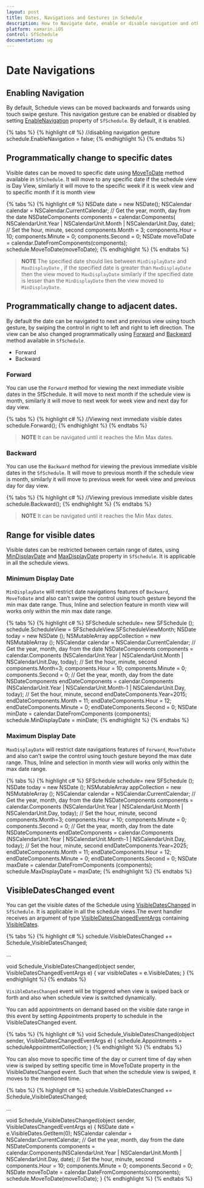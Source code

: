 ```yaml
---
layout: post
title: Dates, Navigations and Gestures in Schedule
description: How to Navigate date, enable or disable navigation and other functionalities of Schedule control.
platform: xamarin.iOS
control: SfSchedule
documentation: ug
---
```


# Date Navigations

## Enabling Navigation 
By default, Schedule views can be moved backwards and forwards using touch swipe gesture. This navigation gesture can be enabled or disabled by setting [EnableNavigation](https://help.syncfusion.com/cr/cref_files/xamarin-ios/sfschedule/Syncfusion.SfSchedule.iOS~Syncfusion.SfSchedule.iOS.SFSchedule~EnableNavigation.html) property of `SfSchedule`. By default, it is enabled.

{% tabs %}
{% highlight c# %}
//disabling navigation gesture
schedule.EnableNavigation = false;
{% endhighlight %}
{% endtabs %}


## Programmatically change to specific dates 
Visible dates can be moved to specific date using [MoveToDate](https://help.syncfusion.com/cr/cref_files/xamarin-ios/sfschedule/Syncfusion.SfSchedule.iOS~Syncfusion.SfSchedule.iOS.SFSchedule~MoveToDate.html) method available in `SfSchedule`. It will move to any specific date if the schedule view is Day View, similarly it will move to the specific week if it is week view and to specific month if it is month view

{% tabs %}
{% highlight c# %}
NSDate date = new NSDate();
NSCalendar calendar = NSCalendar.CurrentCalendar;
// Get the year, month, day from the date
NSDateComponents components = calendar.Components(
NSCalendarUnit.Year | NSCalendarUnit.Month | NSCalendarUnit.Day, date);
// Set the hour, minute, second
components.Month = 3;
components.Hour = 10;
components.Minute = 0;
components.Second = 0;
NSDate moveToDate = calendar.DateFromComponents(components);
schedule.MoveToDate(moveToDate);
{% endhighlight %}
{% endtabs %}

>**NOTE**
The specified date should lies between `MinDisplayDate` and `MaxDisplayDate` , if  the specified date is greater than `MaxDisplayDate` then the view moved to `MaxDisplayDate` similarly if the specified date is lesser than the `MinDisplayDate` then the view moved to `MinDisplayDate`.

## Programmatically change to adjacent dates.
By default the date can be navigated to next and previous view using touch gesture, by swiping the control in right to left and right to left direction. The view can be also changed programmatically using [Forward](https://help.syncfusion.com/cr/cref_files/xamarin-ios/sfschedule/Syncfusion.SfSchedule.iOS~Syncfusion.SfSchedule.iOS.SFSchedule~Forward.html) and [Backward](https://help.syncfusion.com/cr/cref_files/xamarin-ios/sfschedule/Syncfusion.SfSchedule.iOS~Syncfusion.SfSchedule.iOS.SFSchedule~Backward.html) method available in `SfSchedule`. 

*  	Forward
*	Backward

### Forward
You can use the `Forward` method for viewing the next immediate visible dates in the SfSchedule. It will move to next month if the schedule view is month, similarly it will move to next week for week view and next day for day view.

{% tabs %}
{% highlight c# %}
//Viewing next immediate visible dates
schedule.Forward();
{% endhighlight %}
{% endtabs %}

>**NOTE**
It can be navigated until it reaches the Min Max dates.

### Backward
You can use the `Backward` method for viewing the previous immediate visible dates in the `SfSchedule`. It will move to previous month if the schedule view is month, similarly it will move to previous week for week view and previous day for day view.

{% tabs %}
{% highlight c# %}
           //Viewing previous immediate visible dates
            schedule.Backward();
{% endhighlight %}
{% endtabs %}

>**NOTE**
It can be navigated until it reaches the Min Max dates.

## Range for visible dates
Visible dates can be restricted between certain range of dates, using [MinDisplayDate](https://help.syncfusion.com/cr/cref_files/xamarin-ios/sfschedule/Syncfusion.SfSchedule.iOS~Syncfusion.SfSchedule.iOS.SFSchedule~MinDisplayDate.html)  and [MaxDisplayDate](https://help.syncfusion.com/cr/cref_files/xamarin-ios/sfschedule/Syncfusion.SfSchedule.iOS~Syncfusion.SfSchedule.iOS.SFSchedule~MaxDisplayDate.html)  property in `SfSchedule`. It is applicable in all the schedule views.

### Minimum Display Date
`MinDisplayDate` will restrict date navigations features of `Backward`, `MoveToDate` and also can’t swipe the control using touch gesture beyond the min max date range. Thus, Inline and selection feature in month view will works only within the min max date range.

{% tabs %}
{% highlight c# %}
SFSchedule schedule= new SFSchedule ();
schedule.ScheduleView = SFScheduleView.SFScheduleViewMonth;
NSDate today = new NSDate ();
NSMutableArray appCollection = new NSMutableArray ();
NSCalendar calendar = NSCalendar.CurrentCalendar;
// Get the year, month, day from the date
NSDateComponents components = calendar.Components (NSCalendarUnit.Year |
                                                   NSCalendarUnit.Month |
                                                   NSCalendarUnit.Day, today);
// Set the hour, minute, second
components.Month=3;
components.Hour = 10;
components.Minute = 0;
components.Second = 0;
// Get the year, month, day from the date
NSDateComponents endDateComponents = calendar.Components (NSCalendarUnit.Year |
                                                          NSCalendarUnit.Month-1 |
                                                          NSCalendarUnit.Day, today);
// Set the hour, minute, second
endDateComponents.Year=2015;
endDateComponents.Month = 11;
endDateComponents.Hour = 12;
endDateComponents.Minute = 0;
endDateComponents.Second = 0;
NSDate minDate = calendar.DateFromComponents (components);
schedule.MinDisplayDate = minDate;
{% endhighlight %}
{% endtabs %}

### Maximum Display Date
`MaxDisplayDate` will restrict date navigations features of `Forward`, `MoveToDate` and also can’t swipe the control using touch gesture beyond the max date range. Thus, Inline and selection in month view will works only within the max date range.

{% tabs %}
{% highlight c# %}
SFSchedule schedule= new SFSchedule ();
NSDate today = new NSDate ();
NSMutableArray appCollection = new NSMutableArray ();
NSCalendar calendar = NSCalendar.CurrentCalendar;
// Get the year, month, day from the date
NSDateComponents components = calendar.Components (NSCalendarUnit.Year |
                                                   NSCalendarUnit.Month |
                                                   NSCalendarUnit.Day, today);
// Set the hour, minute, second
components.Month=3;
components.Hour = 10;
components.Minute = 0;
components.Second = 0;
// Get the year, month, day from the date
NSDateComponents endDateComponents = calendar.Components (NSCalendarUnit.Year |
                                                          NSCalendarUnit.Month-1 |
                                                          NSCalendarUnit.Day, today);
// Set the hour, minute, second
endDateComponents.Year=2025;
endDateComponents.Month = 11;
endDateComponents.Hour = 12;
endDateComponents.Minute = 0;
endDateComponents.Second = 0;
NSDate maxDate = calendar.DateFromComponents (components);
schedule.MaxDisplayDate = maxDate;
{% endhighlight %}
{% endtabs %}

## VisibleDatesChanged event
You can get the visible dates of the Schedule using [VisibleDatesChanged](https://help.syncfusion.com/cr/cref_files/xamarin-ios/sfschedule/Syncfusion.SfSchedule.iOS~Syncfusion.SfSchedule.iOS.SFSchedule~VisibleDatesChanged_EV.html) in `SfSchedule`. It is applicable in all the schedule views.The event handler receives an argument of type [VisibleDatesChangedEventArgs](https://help.syncfusion.com/cr/cref_files/xamarin-ios/sfschedule/Syncfusion.SfSchedule.iOS~Syncfusion.SfSchedule.iOS.VisibleDatesChangedEventArgs.html) containing [VisibleDates](https://help.syncfusion.com/cr/cref_files/xamarin-ios/sfschedule/Syncfusion.SfSchedule.iOS~Syncfusion.SfSchedule.iOS.VisibleDatesChangedEventArgs~VisibleDates.html).

{% tabs %}
{% highlight c# %} 
schedule.VisibleDatesChanged += Schedule_VisibleDatesChanged;

...

void Schedule_VisibleDatesChanged(object sender, VisibleDatesChangedEventArgs e)
{
    var visibleDates = e.VisibleDates;
}
{% endhighlight %}
{% endtabs %}

`VisibleDatesChanged` event will be triggered when view is swiped back or forth and also when schedule view is switched dynamically.

You can add appointments on demand based on the visible date range in this event by setting Appointments property to schedule in the VisibleDatesChanged event.

{% tabs %}
{% highlight c# %}
void Schedule_VisibleDatesChanged(object sender, VisibleDatesChangedEventArgs e)
{
    schedule.Appointments = scheduleAppointmentCollection;
}
{% endhighlight %}
{% endtabs %}

You can also move to specific time of the day or current time of day when view is swiped by setting specific time in MoveToDate property in the VisibleDatesChanged event. Such that when the schedule view is swiped, it moves to the mentioned time.  

{% tabs %}
{% highlight c# %}
schedule.VisibleDatesChanged += Schedule_VisibleDatesChanged;

...

void Schedule_VisibleDatesChanged(object sender, VisibleDatesChangedEventArgs e)
{
    NSDate date = e.VisibleDates.GetItem<NSDate>(0);
    NSCalendar calendar = NSCalendar.CurrentCalendar;
    // Get the year, month, day from the date
    NSDateComponents components = calendar.Components(NSCalendarUnit.Year |
                                                      NSCalendarUnit.Month |
                                                      NSCalendarUnit.Day, date);
    // Set the hour, minute, second
    components.Hour = 10;
    components.Minute = 0;
    components.Second = 0;
    NSDate moveToDate = calendar.DateFromComponents(components);
    schedule.MoveToDate(moveToDate);
}
{% endhighlight %}
{% endtabs %}

